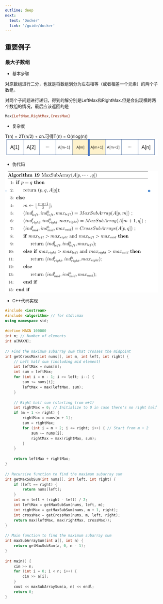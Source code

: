 ```yaml
---
outline: deep
next:
  text: 'Docker'
  link: '/guide/docker'
---
```

## 重要例子
### 最大子数组
- 基本步骤

对原数组进行二分，也就是将数组划分为左右相等（或者相差一个元素）的两个子数组。

对两个子问题进行递归，得到的解分别是LeftMax和RightMax.但是会出现横跨两个数组的情况，最后应该返回的是
```bash
Max{LeftMax,RightMax,CrossMax}
```
- 复杂度

T(n) = 2T(n/2) + cn.可得T(n) = O(nlog(n))
![alt text](algorithm/divide/image.png)
- 伪代码

![alt text](algorithm/divide/image-1.png)

- C++代码实现

```C++
#include <iostream>
#include <algorithm> // for std::max
using namespace std;

#define MAXN 100000
int n; // Number of elements
int a[MAXN];

// Find the maximum subarray sum that crosses the midpoint
int getCrossMax(int nums[], int m, int left, int right) {
    // Left half sum (including mid element)
    int leftMax = nums[m];
    int sum = leftMax;
    for (int i = m - 1; i >= left; i--) {
        sum += nums[i];
        leftMax = max(leftMax, sum);
    }

    // Right half sum (starting from m+1)
    int rightMax = 0; // Initialize to 0 in case there's no right half
    if (m + 1 <= right) {
        rightMax = nums[m + 1];
        sum = rightMax;
        for (int i = m + 2; i <= right; i++) { // Start from m + 2
            sum += nums[i];
            rightMax = max(rightMax, sum);
        }
    }
    
    return leftMax + rightMax;
}

// Recursive function to find the maximum subarray sum
int getMaxSubSum(int nums[], int left, int right) {
    if (left == right) {
        return nums[left];
    }
    int m = left + (right - left) / 2;
    int leftMax = getMaxSubSum(nums, left, m);
    int rightMax = getMaxSubSum(nums, m + 1, right);
    int crossMax = getCrossMax(nums, m, left, right);
    return max(leftMax, max(rightMax, crossMax));
}

// Main function to find the maximum subarray sum
int maxSubArraySum(int a[], int n) {
    return getMaxSubSum(a, 0, n - 1);
}

int main() {
    cin >> n; 
    for (int i = 0; i < n; i++) {
        cin >> a[i];
    }
    cout << maxSubArraySum(a, n) << endl;
    return 0;
}
```